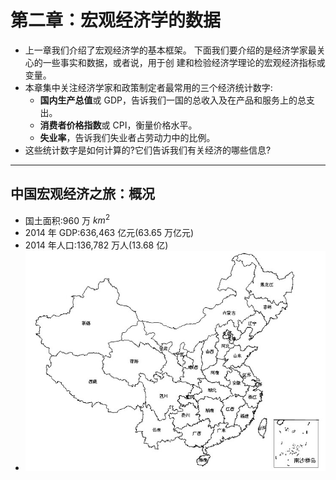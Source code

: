 #  第二章：宏观经济学的数据

- 上一章我们介绍了宏观经济学的基本框架。 下面我们要介绍的是经济学家最关心的一些事实和数据，或者说，用于创 建和检验经济学理论的宏观经济指标或变量。 
- 本章集中关注经济学家和政策制定者最常用的三个经济统计数字: 
  - **国内生产总值**或 GDP，告诉我们一国的总收入及在产品和服务上的总支出。 
  - **消费者价格指数**或 CPI，衡量价格水平。 
  - **失业率**，告诉我们失业者占劳动力中的比例。 
- 这些统计数字是如何计算的?它们告诉我们有关经济的哪些信息?

------------------------------------------------------------------------

## 中国宏观经济之旅：概况

- 国土面积:960 万 $km^2$
- 2014 年 GDP:636,463 亿元(63.65 万亿元)
- 2014 年人口:136,782 万人(13.68 亿)
- ![0106](figures/0106.jpg)